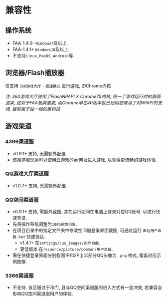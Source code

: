 # 兼容性

## 操作系统

* FAA-1.4.0- `Windows7`及以上.
* FAA-1.4.1+ `Windows10`及以上.
* 不支持`Linux`, `MacOS`, `Android`等.

## 浏览器/Flash播放器

仅支持 `360游戏大厅` - `极速模式` 进行游戏, 即Chrome内核

*注: 360游戏大厅使用了FlashNPAPI X Chrome75内核, 统一了游戏运行时的画面渲染, 这对于FAA极其重要, 而Chrome早在40版本就已经彻底取消了对NPAPI的支持, 目前属于独一档的黑科技*

## 游戏渠道

### 4399渠道服

* v0.9.1+ 支持, 无需额外配置.
* 该渠道服玩家可以使用云游戏的air网址进入游戏, 以获得更流畅的游戏体验.

### QQ游戏大厅渠道服

* v1.0.7+ 支持, 无需额外配置.

### QQ空间渠道服

* v0.9.1+ 支持, 需额外截图, 并在运行期间在电脑上登录对应QQ账号, 以进行快速登录.
* 先将操作系统调整为`100%缩放倍率`.
* 在项目目录中的指定文件夹中修改空间服登录界面截图, 可通过运行 `直达用户自截.bat` 快速抵达.
  * v1.4.1+ 在`settings/cus_images/用户自截`.
  * 更低版本 在`resource/picture/common/用户自截`.
* 需在快捷登录界面分别截图1P和2P上半部分QQ头像为 `.png` 格式, 覆盖对应示例图像.
  
### 3366渠道服

* 不支持. 该区服过于冷门, 且与QQ空间渠道服的进入方式有一定冲突, 若兼容会影响QQ空间渠道服用户的体验.